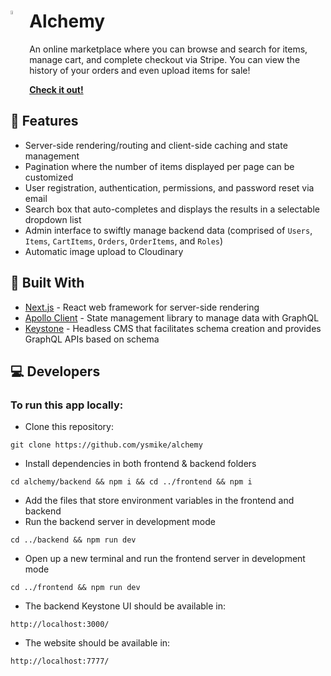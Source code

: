 # <img src="https://raw.githubusercontent.com/ysmike/alchemy/master/frontend/public/static/favicon.ico" style="float:left; width:4%; margin-right:10px;"/> Alchemy

An online marketplace where you can browse and search for items, manage cart,
and complete checkout via Stripe. You can view the history of your orders and
even upload items for sale!

<a href="https://alchemy.bond/" target="_blank" >**Check it out!**</a>

## 🎨 Features
- Server-side rendering/routing and client-side caching and state management
- Pagination where the number of items displayed per page can be customized
- User registration, authentication, permissions, and password reset via email
- Search box that auto-completes and displays the results in a selectable dropdown list
- Admin interface to swiftly manage backend data (comprised of `Users`, `Items`, `CartItems`, `Orders`, `OrderItems`, and `Roles`)
- Automatic image upload to Cloudinary

## 🔩 Built With

- [Next.js](https://nextjs.org/) - React web framework for server-side rendering
- [Apollo Client](https://www.apollographql.com/docs/react/) - State management library to manage data with GraphQL
- [Keystone](https://keystonejs.com/) - Headless CMS that facilitates schema creation and provides GraphQL APIs based on schema
  
## 💻 Developers
### To run this app locally:
- Clone this repository:
```
git clone https://github.com/ysmike/alchemy
```

- Install dependencies in both frontend & backend folders
```
cd alchemy/backend && npm i && cd ../frontend && npm i
```

- Add the files that store environment variables in the frontend and backend 
- Run the backend server in development mode
```
cd ../backend && npm run dev
```
- Open up a new terminal and run the frontend server in development mode
```
cd ../frontend && npm run dev
```

- The backend Keystone UI should be available in:

```
http://localhost:3000/
```

- The website should be available in:

```
http://localhost:7777/
```